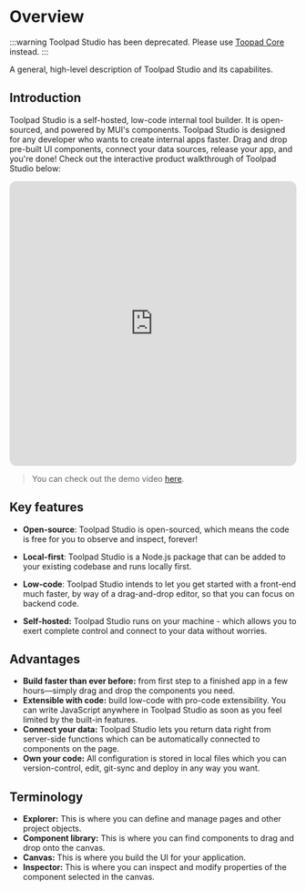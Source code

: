 # Overview

:::warning
Toolpad Studio has been deprecated. Please use [Toopad Core](/toolpad/) instead.
:::

<p class="description">A general, high-level description of Toolpad Studio and its capabilites.</p>

## Introduction

Toolpad Studio is a self-hosted, low-code internal tool builder. It is open-sourced, and powered by MUI's components.
Toolpad Studio is designed for any developer who wants to create internal apps faster.
Drag and drop pre-built UI components, connect your data sources, release your app, and you're done! Check out the interactive product walkthrough of Toolpad Studio below:

<iframe id="toolpad-first-app" src="https://demo.arcade.software/IpenLZL7QdOH6kkuNClX?embed" frameborder="0" loading="lazy" webkitallowfullscreen mozallowfullscreen allowfullscreen title="Default page | Toolpad Studio editor" style="width: 100%; height: min(60vw, 500px); border-radius: 0.75rem"></iframe>

> You can check out the demo video [here](https://github.com/mui/toolpad#product-walkthrough).

## Key features

- **Open-source**: Toolpad Studio is open-sourced, which means the code is free for you to observe and inspect, forever!

- **Local-first**: Toolpad Studio is a Node.js package that can be added to your existing codebase and runs locally first.

- **Low-code**: Toolpad Studio intends to let you get started with a front-end much faster, by way of a drag-and-drop editor, so that you can focus on backend code.

- **Self-hosted:** Toolpad Studio runs on your machine - which allows you to exert complete control and connect to your data without worries.

## Advantages

- **Build faster than ever before:** from first step to a finished app in a few hours—simply drag and drop the components you need.
- **Extensible with code:** build low-code with pro-code extensibility. You can write JavaScript anywhere in Toolpad Studio as soon as you feel limited by the built-in features.
- **Connect your data:** Toolpad Studio lets you return data right from server-side functions which can be automatically connected to components on the page.
- **Own your code:** All configuration is stored in local files which you can version-control, edit, git-sync and deploy in any way you want.

## Terminology

- **Explorer:** This is where you can define and manage pages and other project objects.
- **Component library:** This is where you can find components to drag and drop onto the canvas.
- **Canvas:** This is where you build the UI for your application.
- **Inspector:** This is where you can inspect and modify properties of the component selected in the canvas.
